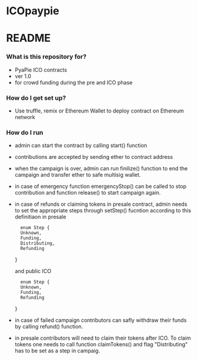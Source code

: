 # ICOpaypie

# README #



### What is this repository for? 

* PyaPie ICO contracts
* ver 1.0
* for crowd funding during the pre and ICO phase


### How do I get set up? 

* Use truffle, remix or      Ethereum Wallet to deploy contract on Ethereum network


### How do I run

* admin can start the contract by calling start() function
* contributions are accepted by sending ether to contract address
* when the campaign is over, admin can run finilize() function to end the campaign and transfer ether to safe multisig wallet. 
* in case of emergency function emergencyStop() can be called to stop contribution and function release() to start campaign again. 
* in case of refunds or claiming tokens in presale contract, admin needs to set the appropriate steps through setStep() fucntion
according to this definitiaon in presale

        enum Step {
        Unknown,
        Funding,
        Distributing,
        Refunding
    }

    and public ICO

        enum Step {
        Unknown,
        Funding,  
        Refunding
    }
* in case of failed campaign contributors can safly withdraw their funds by calling refund() function. 
* in presale contributors will need to claim their tokens after ICO. To claim tokens one needs to call function claimTokens()
and flag "Distributing" has to be set as a step in campaig.

